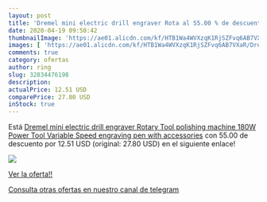 ```yaml
---
layout: post
title: 'Dremel mini electric drill engraver Rota al 55.00 % de descuento'
date: 2020-04-19 09:50:42
thumbnailImage: 'https://ae01.alicdn.com/kf/HTB1Wa4WVXzqK1RjSZFvq6AB7VXaR/Dremel-mini-electric-drill-engraver-Rotary-Tool-polishing-machine-180W-Power-Tool-Variable-Speed-engraving-pen.jpg_350x350._SL200_.jpg'
images: [ 'https://ae01.alicdn.com/kf/HTB1Wa4WVXzqK1RjSZFvq6AB7VXaR/Dremel-mini-electric-drill-engraver-Rotary-Tool-polishing-machine-180W-Power-Tool-Variable-Speed-engraving-pen.jpg_350x350._SL200_.jpg' ]
comments: true
category: ofertas
author: ring
slug: 32834476198
description:
actualPrice: 12.51 USD
comparePrice: 27.80 USD
inStock: true
---
```


Está [Dremel mini electric drill engraver Rotary Tool polishing machine 180W Power Tool Variable Speed engraving pen with accessories](https://www.amazon.com/dp/32834476198/?tag=redken08-20) con 55.00 de descuento por 12.51 USD (original: 27.80 USD) en el siguiente enlace!

[![](https://ae01.alicdn.com/kf/HTB1Wa4WVXzqK1RjSZFvq6AB7VXaR/Dremel-mini-electric-drill-engraver-Rotary-Tool-polishing-machine-180W-Power-Tool-Variable-Speed-engraving-pen.jpg_350x350._SL200_.jpg)](https://www.amazon.com/dp/32834476198/?tag=redken08-20)

[Ver la oferta!!](https://www.amazon.com/dp/32834476198/?tag=redken08-20)

[Consulta otras ofertas en nuestro canal de telegram](https://t.me/s/ofertas25)
